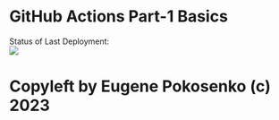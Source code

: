 # GitHub Actions Part-1 Basics

Status of Last Deployment:<br>
<img src="https://github.com/Pokos1981/repo_with_tags/workflows/first_job_GHActions/badge.svg?branch=master"><br>

# Copyleft by Eugene Pokosenko (c) 2023

